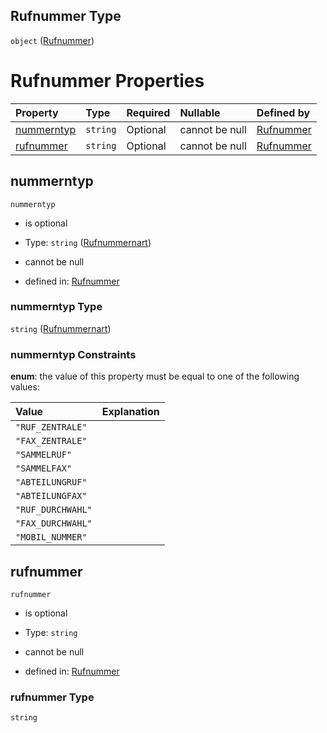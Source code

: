 ## Rufnummer Type

`object` ([Rufnummer](rufnummer.md))

# Rufnummer Properties

| Property                  | Type     | Required | Nullable       | Defined by                                                                                                                                                                   |
| :------------------------ | :------- | :------- | :------------- | :--------------------------------------------------------------------------------------------------------------------------------------------------------------------------- |
| [nummerntyp](#nummerntyp) | `string` | Optional | cannot be null | [Rufnummer](rufnummernart.md "https://raw.githubusercontent.com/conuti-gmbh/bo4e-schema/master/schemas/v1/enum/Rufnummernart.schema.json#/properties/nummerntyp")            |
| [rufnummer](#rufnummer)   | `string` | Optional | cannot be null | [Rufnummer](rufnummer-properties-rufnummer.md "https://raw.githubusercontent.com/conuti-gmbh/bo4e-schema/master/schemas/v1/com/Rufnummer.schema.json#/properties/rufnummer") |

## nummerntyp



`nummerntyp`

*   is optional

*   Type: `string` ([Rufnummernart](rufnummernart.md))

*   cannot be null

*   defined in: [Rufnummer](rufnummernart.md "https://raw.githubusercontent.com/conuti-gmbh/bo4e-schema/master/schemas/v1/enum/Rufnummernart.schema.json#/properties/nummerntyp")

### nummerntyp Type

`string` ([Rufnummernart](rufnummernart.md))

### nummerntyp Constraints

**enum**: the value of this property must be equal to one of the following values:

| Value             | Explanation |
| :---------------- | :---------- |
| `"RUF_ZENTRALE"`  |             |
| `"FAX_ZENTRALE"`  |             |
| `"SAMMELRUF"`     |             |
| `"SAMMELFAX"`     |             |
| `"ABTEILUNGRUF"`  |             |
| `"ABTEILUNGFAX"`  |             |
| `"RUF_DURCHWAHL"` |             |
| `"FAX_DURCHWAHL"` |             |
| `"MOBIL_NUMMER"`  |             |

## rufnummer



`rufnummer`

*   is optional

*   Type: `string`

*   cannot be null

*   defined in: [Rufnummer](rufnummer-properties-rufnummer.md "https://raw.githubusercontent.com/conuti-gmbh/bo4e-schema/master/schemas/v1/com/Rufnummer.schema.json#/properties/rufnummer")

### rufnummer Type

`string`
